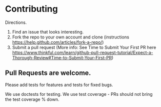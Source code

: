 # Contributing


Directions. 

1. Find an issue that looks interesting. 
2. Fork the repo to your own account and clone (instructions https://help.github.com/articles/fork-a-repo/)
3. Submit a pull request 
(More info: See Time to Submit Your First PR here https://www.thinkful.com/learn/github-pull-request-tutorial/Expect-a-Thorough-Review#Time-to-Submit-Your-First-PR)


## Pull Requests are welcome.

Please add tests for features and tests for fixed bugs. 

We use doctests for testing. We use test coverage - PRs should not bring the test coverage % down. 

